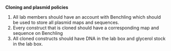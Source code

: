 **Cloning and plasmid policies**  

1. All lab members should have an account with Benchling which should be used to store all plasmid maps and sequences. 
2. Every construct that is cloned should have a corresponding map and sequence on Benchling
3. All cloned constructs should have DNA in the lab box and glycerol stock in the lab box. 